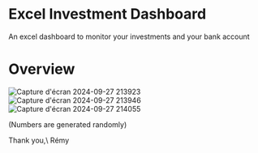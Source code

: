 # Excel Investment Dashboard
An excel dashboard to monitor your investments and your bank account

# Overview

![Capture d'écran 2024-09-27 213923](https://github.com/user-attachments/assets/541fcdf2-4f97-453a-adc3-53268dddc3d9)
![Capture d'écran 2024-09-27 213946](https://github.com/user-attachments/assets/af06cd42-0f6e-40bd-9f88-aeb15b80d7d1)
![Capture d'écran 2024-09-27 214055](https://github.com/user-attachments/assets/dbde13f6-51dc-45fe-bfdb-868e67d60bcd)

(Numbers are generated randomly)

Thank you,\\ 
Rémy
